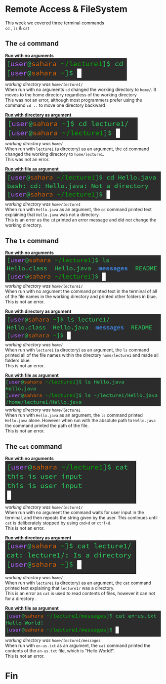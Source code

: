 # Remote Access & FileSystem <br>
This week we covered three terminal commands<br>
`cd` , `ls` & `cat`<br>

## The `cd` command<br>
**Run with no arguments**<br>
![Image](cd1.png)<br>
*working directory was `home/lecture1/`*<br>
When run with no arguments `cd` changed the working directory to `home/`. It moves to the home directory regardless of the working directory<br>
This was not an error, although most programmers prefer using the command `cd ..` to move one directory backward <br>

**Run with directory as argument**<br>
![Image](cd2.png)<br>
*working directory was `home/`*<br>
When run with `lecture1` (a directory) as an argument, the `cd` command changed the working directory to `home/lecture1`.<br>
This was not an error.<br>

**Run with file as argument**<br>
![Image](cd3.png)<br>
*working directory was `home/lecture1`*<br>
When run with `Hello.java` as an argument, the `cd` command printed text explaining that `Hello.java` was not a directory.<br>
This is an error as the `cd` printed an error message and did not change the working directory.<br>

## The `ls` command<br>
**Run with no arguments**<br>
![Image](ls1.png)<br>
*working directory was `home/lecture1/`*<br>
When run with no argument the command printed text in the terminal of all of the file names in the working directory and printed other folders in blue.<br>
This is not an error.<br>

**Run with directory as argument**<br>
![Image](ls2.png)<br>
*working directory was `home/`*<br>
When run with `lecture1` (a directory) as an argument, the `ls` command printed all of the file names within the directory `home/lecture1` and made all folders blue. <br>
This is not an error.<br>

**Run with file as argument**<br>
![Image](ls3point1.png)<br>
*working directory was `home/lecture1`*<br>
When run with `Hello.java` as an argument, the `ls` command printed `Hello.java` alone. However when run with the absolute path to `Hello.java` the command printed the path of the file.<br>
This is not an error.<br>

## The `cat` command<br>
**Run with no arguments**<br>
![Image](cat1.png)<br>
*working directory was `home/lecture1/`*<br>
When run with no argument the command waits for user input in the terminal, and then repeats the string given by the user. This continues until `cat` is deliberately stopped by using `cmd+d` or `ctrl+d`.<br>
This is not an error.<br>

**Run with directory as argument**<br>
![Image](cat2.png)<br>
*working directory was `home/`*<br>
When run with `lecture1` (a directory) as an argument, the `cat` command printed text explaining that `lecture1/` was a directory. <br>
This is an error as `cat` is used to read contents of files, however it can not for a directory .<br>

**Run with file as argument**<br>
![Image](cat3.png)<br>
*working directory was `home/lecture1/messages`*<br>
When run with `en-us.txt` as an argument, the `cat` command printed the contents of the `en-us.txt` file, which is "Hello World!".<br>
This is not an error.<br>
# Fin






